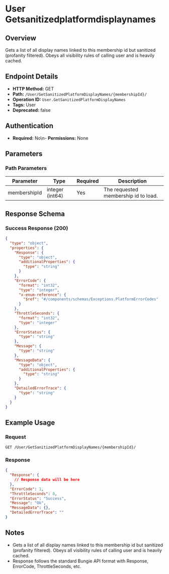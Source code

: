 # User Getsanitizedplatformdisplaynames

## Overview
Gets a list of all display names linked to this membership id but sanitized (profanity filtered). Obeys all visibility rules of calling user and is heavily cached.

## Endpoint Details
- **HTTP Method:** GET
- **Path:** `/User/GetSanitizedPlatformDisplayNames/{membershipId}/`
- **Operation ID:** `User.GetSanitizedPlatformDisplayNames`
- **Tags:** User
- **Deprecated:** false

## Authentication
- **Required:** No\n- **Permissions:** None

## Parameters

### Path Parameters
| Parameter | Type | Required | Description |
|-----------|------|----------|-------------|
| membershipId | integer (int64) | Yes | The requested membership id to load. |


## Response Schema

### Success Response (200)
```json
{
  "type": "object",
  "properties": {
    "Response": {
      "type": "object",
      "additionalProperties": {
        "type": "string"
      }
    },
    "ErrorCode": {
      "format": "int32",
      "type": "integer",
      "x-enum-reference": {
        "$ref": "#/components/schemas/Exceptions.PlatformErrorCodes"
      }
    },
    "ThrottleSeconds": {
      "format": "int32",
      "type": "integer"
    },
    "ErrorStatus": {
      "type": "string"
    },
    "Message": {
      "type": "string"
    },
    "MessageData": {
      "type": "object",
      "additionalProperties": {
        "type": "string"
      }
    },
    "DetailedErrorTrace": {
      "type": "string"
    }
  }
}
```


## Example Usage

### Request
```http
GET /User/GetSanitizedPlatformDisplayNames/{membershipId}/
```

### Response
```json
{
  "Response": {
    // Response data will be here
  },
  "ErrorCode": 1,
  "ThrottleSeconds": 0,
  "ErrorStatus": "Success",
  "Message": "Ok",
  "MessageData": {},
  "DetailedErrorTrace": ""
}
```

## Notes
- Gets a list of all display names linked to this membership id but sanitized (profanity filtered). Obeys all visibility rules of calling user and is heavily cached.
- Response follows the standard Bungie API format with Response, ErrorCode, ThrottleSeconds, etc.
